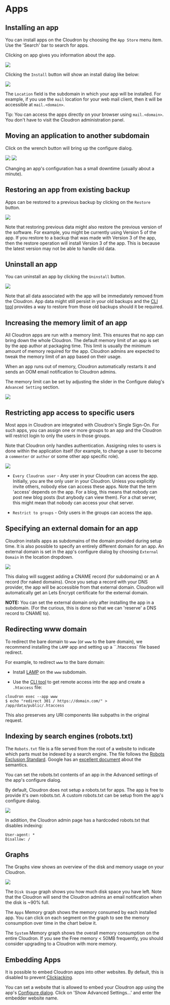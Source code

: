 # Apps

## Installing an app

You can install apps on the Cloudron by choosing the `App Store` menu item. Use the 'Search' bar
to search for apps.

Clicking on app gives you information about the app.

<img src="/img/app_info.png" class="shadow">

Clicking the `Install` button will show an install dialog like below:

<img src="/img/app_install.png" class="shadow">

The `Location` field is the subdomain in which your app will be installed. For example, if you use the
`mail` location for your web mail client, then it will be accessible at `mail.<domain>`.

Tip: You can access the apps directly on your browser using `mail.<domain>`. You don't have to
visit the Cloudron administration panel.

## Moving an application to another subdomain

Click on the wrench button will bring up the configure dialog.

<img src="/img/app_configure_button.png" class="shadow">

<img src="/img/app_configure.png" class="shadow">

Changing an app's configuration has a small downtime (usually about a minute).

## Restoring an app from existing backup

Apps can be restored to a previous backup by clicking on the `Restore` button.

<img src="/img/app_restore_button.png" class="shadow">

Note that restoring previous data might also restore the previous version of the software. For example, you might
be currently using Version 5 of the app. If you restore to a backup that was made with Version 3 of the app, then the restore
operation will install Version 3 of the app. This is because the latest version may not be able to handle old data.

## Uninstall an app

You can uninstall an app by clicking the `Uninstall` button.

<img src="/img/app_uninstall_button.png" class="shadow">

Note that all data associated with the app will be immediately removed from the Cloudron. App data might still
persist in your old backups and the [CLI tool](https://git.cloudron.io/cloudron/cloudron-cli) provides a way to
restore from those old backups should it be required.

## Increasing the memory limit of an app

All Cloudron apps are run with a memory limit. This ensures that no app
can bring down the whole Cloudron. The default memory limit of an app
is set by the app author at packaging time. This limit is usually the
minimum amount of memory required for the app. Cloudron admins are expected
to tweak the memory limit of an app based on their usage.

When an app runs out of memory, Cloudron automatically restarts it and
sends an OOM email notification to Cloudron admins.

The memory limit can be set by adjusting the slider in the Configure dialog's
`Advanced Setting` section.

<img src="/img/app-memory-slider.png" class="shadow">

## Restricting app access to specific users

Most apps in Cloudron are integrated with Cloudron's Single Sign-On. For such
apps, you can assign one or more groups to an app and the Cloudron will restrict
login to only the users in those groups.

Note that Cloudron only handles authentication. Assigning roles to users is
done within the application itself (for example, to change a user to become a
`commenter` or `author` or some other app specific role).

<img src="/img/configure-group-acl.png" class="shadow">

* `Every Cloudron user` - Any user in your Cloudron can access the app. Initially, you are the only
   user in your Cloudron. Unless you explicitly invite others, nobody else can access these apps.
   Note that the term 'access' depends on the app. For a blog, this means that nobody can post new
   blog posts (but anybody can view them). For a chat server, this might mean that nobody can access
   your chat server.

* `Restrict to groups` - Only users in the groups can access the app.

## Specifying an external domain for an app

Cloudron installs apps as subdomains of the domain provided during setup time.
It is also possible to specify an entirely different domain for an app. An external
domain is set in the app's configure dialog by choosing `External Domain` in the 
location dropdown.

<img src="/img/app-external-domain-ip.png" class="shadow">

This dialog will suggest adding a CNAME record (for subdomains) or an A record (for
naked domains). Once you setup a record with your DNS provider, the app will be accessible
from that external domain. Cloudron will automatically get an Lets Encrypt certificate
for the external domain.

**NOTE:** You can set the external domain only after installing the app in a subdomain.
(For the curious, this is done so that we can 'reserve' a DNS record to CNAME to).

## Redirecting www domain

To redirect the bare domain to `www` (or `www` to the bare domain), we recommend installing
the `LAMP` app and setting up a ``.htaccess` file based redirect.

For example, to redirect `www` to the bare domain:

* Install [LAMP](https://cloudron.io/store/lamp.cloudronapp.html) on the `www` subdomain.

* Use the [CLI tool](https://git.cloudron.io/cloudron/cloudron-cli) to get remote access into the app and create a `.htaccess` file:
```
cloudron exec --app www
$ echo "redirect 301 / https://domain.com/" > /app/data/public/.htaccess
```

This also preserves any URI components like subpaths in the original request.

## Indexing by search engines (robots.txt)

The `Robots.txt` file is a file served from the root of a website to indicate which parts must be indexed by a search
engine. The file follows the [Robots Exclusion Standard](https://en.wikipedia.org/wiki/Robots_exclusion_standard).
Google has an [excellent document](https://developers.google.com/search/reference/robots_txt) about the semantics.

You can set the robots.txt contents of an app in the Advanced settings of the app's configure dialog.

By default, Cloudron does not setup a robots.txt for apps. The app is free to provide it's own robots.txt. A custom
robots.txt can be setup from the app's configure dialog.

<img src="/img/robots-txt.png" class="shadow">

In addition, the Cloudron admin page has a hardcoded robots.txt that disables indexing:
```
User-agent: *
Disallow: /
```

## Graphs

The Graphs view shows an overview of the disk and memory usage on your Cloudron.

<img src="/img/graphs.png" class="shadow">

The `Disk Usage` graph shows you how much disk space you have left. Note that the Cloudron will
send the Cloudron admins an email notification when the disk is ~90% full.

The `Apps` Memory graph shows the memory consumed by each installed app. You can click on each segment
on the graph to see the memory consumption over time in the chart below it.

The `System` Memory graph shows the overall memory consumption on the entire Cloudron. If you see
the Free memory < 50MB frequently, you should consider upgrading to a Cloudron with more memory.

## Embedding Apps

It is possible to embed Cloudron apps into other websites. By default, this is disabled to prevent
[Clickjacking](https://cloudron.io/blog/2016-07-15-site-embedding.html).

You can set a website that is allowed to embed your Cloudron app using the app's [Configure dialog](#configuration).
Click on 'Show Advanced Settings...' and enter the embedder website name.

